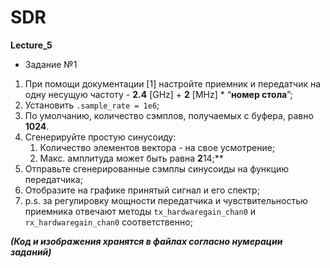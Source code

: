 ﻿# SDR
**Lecture_5**

* Задание №1

1. При помощи документации [1] настройте приемник и передатчик на одну несущую частоту - **2.4** [GHz] + **2** [MHz] * “**номер стола**”;
2. Установить `.sample_rate = 1e6`;
3. По умолчанию, количество сэмплов, получаемых с буфера, равно **1024**.
4. Сгенерируйте простую синусоиду:
    1. Количество элементов вектора - на свое усмотрение;
    2. Макс. амплитуда может быть равна **2**14;**
5. Отправьте сгенерированные сэмплы синусоиды на функцию передатчика;
6. Отобразите на графике принятый сигнал и его спектр;
7. p.s. за регулировку мощности передатчика и чувствительностью приемника отвечают методы  `tx_hardwaregain_chan0` и `rx_hardwaregain_chan0` соответственно;

***(Код и изображения хранятся в файлах согласно нумерации заданий)***

